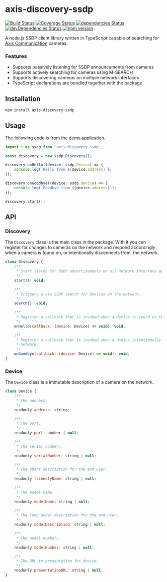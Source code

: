 # axis-discovery-ssdp

[![Build Status](https://travis-ci.org/FantasticFiasco/axis-discovery-ssdp.svg?branch=master)](https://travis-ci.org/FantasticFiasco/axis-discovery-ssdp)
[![Coverage Status](https://coveralls.io/repos/github/FantasticFiasco/axis-discovery-ssdp/badge.svg)](https://coveralls.io/github/FantasticFiasco/axis-discovery-ssdp)
[![dependencies Status](https://david-dm.org/FantasticFiasco/axis-discovery-ssdp/status.svg)](https://david-dm.org/FantasticFiasco/axis-discovery-ssdp)
[![devDependencies Status](https://david-dm.org/FantasticFiasco/axis-discovery-ssdp/dev-status.svg)](https://david-dm.org/FantasticFiasco/axis-discovery-ssdp?type=dev)
[![npm version](https://img.shields.io/npm/v/axis-discovery-ssdp.svg)](https://www.npmjs.com/package/axis-discovery-ssdp)

A node.js SSDP client library written in TypeScript capable of searching for [Axis Communication](http://www.axis.com) cameras.

### Features

- Supports passively listening for SSDP announcements from cameras
- Supports actively searching for cameras using M-SEARCH
- Supports discovering cameras on multiple network interfaces
- TypeScript declarations are bundled together with the package

## Installation

```sh
npm install axis-discovery-ssdp
```

## Usage

The following code is from the [demo application](https://github.com/FantasticFiasco/axis-discovery-ssdp/tree/master/demo-application).

```javascript
import * as ssdp from 'axis-discovery-ssdp';

const discovery = new ssdp.Discovery();

discovery.onHello((device: ssdp.Device) => {
    console.log(`Hello from ${device.address}`);
});

discovery.onGoodbye((device: ssdp.Device) => {
    console.log(`Goodbye from ${device.address}`);
});

discovery.start();
```

## API

### Discovery

The `Discovery` class is the main class in the package. With it you can register for changes to cameras on the network and respond accordingly when a camera is found on, or intentionally disconnects from, the network. 

```javascript
class Discovery {
    /**
     * Start listen for SSDP advertisements on all network interface addresses.
     */
    start(): void;

    /**
     * Triggers a new SSDP search for devices on the network.
     */
    search(): void;

    /**
     * Register a callback that is invoked when a device is found on the network.
     */
    onHello(callback: (device: Device) => void): void;

    /**
     * Register a callback that is invoked when a device intentionally is disconnecting from the
     * network.
     */
    onGoodbye(callback: (device: Device) => void): void;    
}
```

### Device

The `Device` class is a immutable description of a camera on the network.

```javascript
class Device {
    /**
     * The address.
     */
    readonly address: string;

    /**
     * The port.
     */
    readonly port: number | null;

    /**
     * The serial number.
     */
    readonly serialNumber: string | null;

    /**
     * The short description for the end user.
     */
    readonly friendlyName: string | null;

    /**
     * The model name.
     */
    readonly modelName: string | null;

    /**
     * The long model description for the end user.
     */
    readonly modelDescription: string | null;

    /**
     * The model number.
     */
    readonly modelNumber: string | null;

    /**
     * The URL to presentation for device.
     */
    readonly presentationURL: string | null;
}
```
